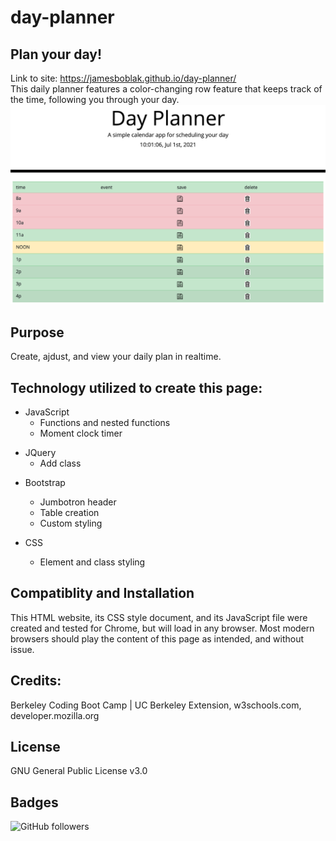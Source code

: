 # day-planner
## Plan your day!  

<!-- Instructions for use -->
Link to site: https://jamesboblak.github.io/day-planner/  
This daily planner features a color-changing row feature that keeps track of the time, following you through your day.
![Demo image](./images/day-planner_demo.png)  

<!-- Statement of purpose -->
## Purpose
Create, ajdust, and view your daily plan in realtime.  
## Technology utilized to create this page:
<!-- JavaScript Pionts -->
* JavaScript
    * Functions and nested functions
    * Moment clock timer

<!-- JQuery Pionts -->
* JQuery
    * Add class

<!-- Bootstrap Pionts -->
* Bootstrap
    * Jumbotron header
    * Table creation
    * Custom styling

    <!-- CSS Points -->
* CSS
    * Element and class styling

<!-- Browser compatiblity -->
## Compatiblity and Installation
This HTML website, its CSS style document, and its JavaScript file were created and tested for Chrome, but will load in any browser.  Most modern browsers should play the content of this page as intended, and without issue.  

<!-- Credits -->
## Credits:
Berkeley Coding Boot Camp | UC Berkeley Extension, w3schools.com, developer.mozilla.org  

<!-- License agreement -->
## License
GNU General Public License v3.0  

<!-- Social badges -->
## Badges
![GitHub followers](https://img.shields.io/github/followers/jamesboblak?style=social)